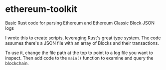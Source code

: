 # ethereum-toolkit
Basic Rust code for parsing Ethereum and Ethereum Classic Block JSON logs

I wrote this to create scripts, leveraging Rust's great type system.
The code assumes there's a JSON file with an array of Blocks and their transactions.

To use it, change the file path at the top to point to a log file you want to inspect.
Then add code to the `main()` function to examine and query the blockchain.
